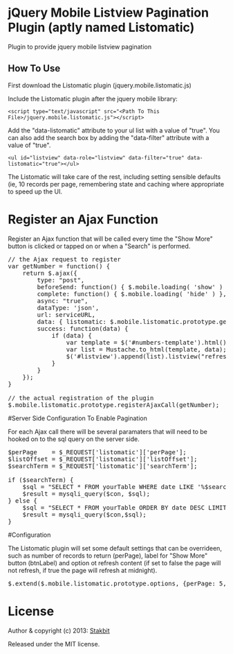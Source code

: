 # jQuery Mobile Listview Pagination Plugin (aptly named  Listomatic)

Plugin to provide jquery mobile listview pagination

## How To Use

First download the Listomatic plugin (jquery.mobile.listomatic.js)

Include the Listomatic plugin after the jquery mobile library: 

`<script type="text/javascript" src="<Path To This File>/jquery.mobile.listomatic.js"></script>`

Add the "data-listomatic" attribute to your ul list with a value of "true". You can also add the search box by adding the "data-filter" attribute with a value of "true".

`<ul id="listview" data-role="listview" data-filter="true" data-listomatic="true"></ul>`

The Listomatic will take care of the rest, including setting sensible defaults (ie, 10 records per page, remembering state and caching where appropriate to speed up the UI.

# Register an Ajax Function

Register an Ajax function that will be called every time the "Show More" button is clicked or tapped on or when a "Search" is performed.

<pre>
// the Ajax request to register
var getNumber = function() {
	return $.ajax({
		type: "post",
		beforeSend: function() { $.mobile.loading( 'show' ) }, //Show spinner
		complete: function() { $.mobile.loading( 'hide' ) }, //Hide spinner
		async: "true", 
		dataType: 'json',
		url: serviceURL,
		data: { listomatic: $.mobile.listomatic.prototype.getResults() },       
		success: function(data) {
			if (data) { 
				var template = $('#numbers-template').html();
				var list = Mustache.to_html(template, data);
				$('#listview').append(list).listview("refresh");
			}
		}
	});
}

// the actual registration of the plugin
$.mobile.listomatic.prototype.registerAjaxCall(getNumber);
</pre>

#Server Side Configuration To Enable Pagination

For each Ajax call there will be several paramaters that will need to be hooked on to the sql query on the server side.

<pre>
$perPage    = $_REQUEST['listomatic']['perPage'];
$listOffset = $_REQUEST['listomatic']['listOffset'];
$searchTerm = $_REQUEST['listomatic']['searchTerm'];

if ($searchTerm) {
	$sql = "SELECT * FROM yourTable WHERE date LIKE '%$searchTerm%' ORDER BY date DESC LIMIT $listOffset, $perPage";
	$result = mysqli_query($con, $sql);
} else {
	$sql = "SELECT * FROM yourTable ORDER BY date DESC LIMIT $listOffset, $perPage";
	$result = mysqli_query($con,$sql);
}	
</pre>

#Configuration 

The Listomatic plugin will set some default settings that can be overrideen, such as number of records to return (perPage), label for "Show More" button (btnLabel) and option ot refresh content (if set to false the page will not refresh, if true the page will refresh at midnight). 

<pre>
$.extend($.mobile.listomatic.prototype.options, {perPage: 5, btnLabel: 'Show Me More', refreshContent: 'daily'});
</pre>

# License

Author & copyright (c) 2013: [Stakbit](http://www.stakbit.com)

Released under the MIT license.
